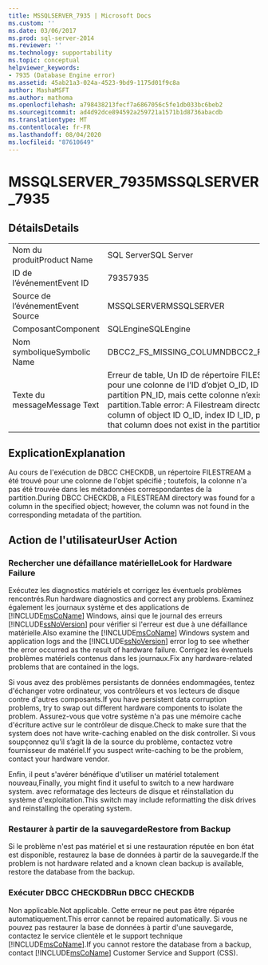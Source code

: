 ```yaml
---
title: MSSQLSERVER_7935 | Microsoft Docs
ms.custom: ''
ms.date: 03/06/2017
ms.prod: sql-server-2014
ms.reviewer: ''
ms.technology: supportability
ms.topic: conceptual
helpviewer_keywords:
- 7935 (Database Engine error)
ms.assetid: 45ab21a3-024a-4523-9bd9-1175d01f9c8a
author: MashaMSFT
ms.author: mathoma
ms.openlocfilehash: a798438213fecf7a6867056c5fe1db033bc6beb2
ms.sourcegitcommit: ad4d92dce894592a259721a1571b1d8736abacdb
ms.translationtype: MT
ms.contentlocale: fr-FR
ms.lasthandoff: 08/04/2020
ms.locfileid: "87610649"
---
```

# <a name="mssqlserver_7935"></a><span data-ttu-id="ff1f9-102">MSSQLSERVER_7935</span><span class="sxs-lookup"><span data-stu-id="ff1f9-102">MSSQLSERVER_7935</span></span>
    
## <a name="details"></a><span data-ttu-id="ff1f9-103">Détails</span><span class="sxs-lookup"><span data-stu-id="ff1f9-103">Details</span></span>  
  
|||  
|-|-|  
|<span data-ttu-id="ff1f9-104">Nom du produit</span><span class="sxs-lookup"><span data-stu-id="ff1f9-104">Product Name</span></span>|<span data-ttu-id="ff1f9-105">SQL Server</span><span class="sxs-lookup"><span data-stu-id="ff1f9-105">SQL Server</span></span>|  
|<span data-ttu-id="ff1f9-106">ID de l’événement</span><span class="sxs-lookup"><span data-stu-id="ff1f9-106">Event ID</span></span>|<span data-ttu-id="ff1f9-107">7935</span><span class="sxs-lookup"><span data-stu-id="ff1f9-107">7935</span></span>|  
|<span data-ttu-id="ff1f9-108">Source de l’événement</span><span class="sxs-lookup"><span data-stu-id="ff1f9-108">Event Source</span></span>|<span data-ttu-id="ff1f9-109">MSSQLSERVER</span><span class="sxs-lookup"><span data-stu-id="ff1f9-109">MSSQLSERVER</span></span>|  
|<span data-ttu-id="ff1f9-110">Composant</span><span class="sxs-lookup"><span data-stu-id="ff1f9-110">Component</span></span>|<span data-ttu-id="ff1f9-111">SQLEngine</span><span class="sxs-lookup"><span data-stu-id="ff1f9-111">SQLEngine</span></span>|  
|<span data-ttu-id="ff1f9-112">Nom symbolique</span><span class="sxs-lookup"><span data-stu-id="ff1f9-112">Symbolic Name</span></span>|<span data-ttu-id="ff1f9-113">DBCC2_FS_MISSING_COLUMN</span><span class="sxs-lookup"><span data-stu-id="ff1f9-113">DBCC2_FS_MISSING_COLUMN</span></span>|  
|<span data-ttu-id="ff1f9-114">Texte du message</span><span class="sxs-lookup"><span data-stu-id="ff1f9-114">Message Text</span></span>|<span data-ttu-id="ff1f9-115">Erreur de table, Un ID de répertoire FILESTREAM F_ID existe pour une colonne de l’ID d’objet O_ID, ID d’index I_ID, ID de partition PN_ID, mais cette colonne n’existe pas dans la partition.</span><span class="sxs-lookup"><span data-stu-id="ff1f9-115">Table error: A Filestream directory ID F_ID exists for a column of object ID O_ID, index ID I_ID, partition ID PN_ID, but that column does not exist in the partition.</span></span>|  
  
## <a name="explanation"></a><span data-ttu-id="ff1f9-116">Explication</span><span class="sxs-lookup"><span data-stu-id="ff1f9-116">Explanation</span></span>  
 <span data-ttu-id="ff1f9-117">Au cours de l'exécution de DBCC CHECKDB, un répertoire FILESTREAM a été trouvé pour une colonne de l'objet spécifié ; toutefois, la colonne n'a pas été trouvée dans les métadonnées correspondantes de la partition.</span><span class="sxs-lookup"><span data-stu-id="ff1f9-117">During DBCC CHECKDB, a FILESTREAM directory was found for a column in the specified object; however, the column was not found in the corresponding metadata of the partition.</span></span>  
  
## <a name="user-action"></a><span data-ttu-id="ff1f9-118">Action de l'utilisateur</span><span class="sxs-lookup"><span data-stu-id="ff1f9-118">User Action</span></span>  
  
### <a name="look-for-hardware-failure"></a><span data-ttu-id="ff1f9-119">Rechercher une défaillance matérielle</span><span class="sxs-lookup"><span data-stu-id="ff1f9-119">Look for Hardware Failure</span></span>  
 <span data-ttu-id="ff1f9-120">Exécutez les diagnostics matériels et corrigez les éventuels problèmes rencontrés.</span><span class="sxs-lookup"><span data-stu-id="ff1f9-120">Run hardware diagnostics and correct any problems.</span></span> <span data-ttu-id="ff1f9-121">Examinez également les journaux système et des applications de [!INCLUDE[msCoName](../../includes/msconame-md.md)] Windows, ainsi que le journal des erreurs [!INCLUDE[ssNoVersion](../../includes/ssnoversion-md.md)] pour vérifier si l'erreur est due à une défaillance matérielle.</span><span class="sxs-lookup"><span data-stu-id="ff1f9-121">Also examine the [!INCLUDE[msCoName](../../includes/msconame-md.md)] Windows system and application logs and the [!INCLUDE[ssNoVersion](../../includes/ssnoversion-md.md)] error log to see whether the error occurred as the result of hardware failure.</span></span> <span data-ttu-id="ff1f9-122">Corrigez les éventuels problèmes matériels contenus dans les journaux.</span><span class="sxs-lookup"><span data-stu-id="ff1f9-122">Fix any hardware-related problems that are contained in the logs.</span></span>  
  
 <span data-ttu-id="ff1f9-123">Si vous avez des problèmes persistants de données endommagées, tentez d'échanger votre ordinateur, vos contrôleurs et vos lecteurs de disque contre d'autres composants.</span><span class="sxs-lookup"><span data-stu-id="ff1f9-123">If you have persistent data corruption problems, try to swap out different hardware components to isolate the problem.</span></span> <span data-ttu-id="ff1f9-124">Assurez-vous que votre système n'a pas une mémoire cache d'écriture active sur le contrôleur de disque.</span><span class="sxs-lookup"><span data-stu-id="ff1f9-124">Check to make sure that the system does not have write-caching enabled on the disk controller.</span></span> <span data-ttu-id="ff1f9-125">Si vous soupçonnez qu’il s’agit là de la source du problème, contactez votre fournisseur de matériel.</span><span class="sxs-lookup"><span data-stu-id="ff1f9-125">If you suspect write-caching to be the problem, contact your hardware vendor.</span></span>  
  
 <span data-ttu-id="ff1f9-126">Enfin, il peut s'avérer bénéfique d'utiliser un matériel totalement nouveau,</span><span class="sxs-lookup"><span data-stu-id="ff1f9-126">Finally, you might find it useful to switch to a new hardware system.</span></span> <span data-ttu-id="ff1f9-127">avec reformatage des lecteurs de disque et réinstallation du système d'exploitation.</span><span class="sxs-lookup"><span data-stu-id="ff1f9-127">This switch may include reformatting the disk drives and reinstalling the operating system.</span></span>  
  
### <a name="restore-from-backup"></a><span data-ttu-id="ff1f9-128">Restaurer à partir de la sauvegarde</span><span class="sxs-lookup"><span data-stu-id="ff1f9-128">Restore from Backup</span></span>  
 <span data-ttu-id="ff1f9-129">Si le problème n'est pas matériel et si une restauration réputée en bon état est disponible, restaurez la base de données à partir de la sauvegarde.</span><span class="sxs-lookup"><span data-stu-id="ff1f9-129">If the problem is not hardware related and a known clean backup is available, restore the database from the backup.</span></span>  
  
### <a name="run-dbcc-checkdb"></a><span data-ttu-id="ff1f9-130">Exécuter DBCC CHECKDB</span><span class="sxs-lookup"><span data-stu-id="ff1f9-130">Run DBCC CHECKDB</span></span>  
 <span data-ttu-id="ff1f9-131">Non applicable.</span><span class="sxs-lookup"><span data-stu-id="ff1f9-131">Not applicable.</span></span> <span data-ttu-id="ff1f9-132">Cette erreur ne peut pas être réparée automatiquement.</span><span class="sxs-lookup"><span data-stu-id="ff1f9-132">This error cannot be repaired automatically.</span></span> <span data-ttu-id="ff1f9-133">Si vous ne pouvez pas restaurer la base de données à partir d'une sauvegarde, contactez le service clientèle et le support technique [!INCLUDE[msCoName](../../includes/msconame-md.md)].</span><span class="sxs-lookup"><span data-stu-id="ff1f9-133">If you cannot restore the database from a backup, contact [!INCLUDE[msCoName](../../includes/msconame-md.md)] Customer Service and Support (CSS).</span></span>  
  
  
